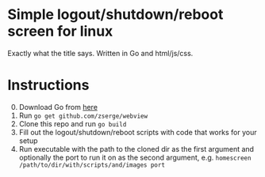 # Simple logout/shutdown/reboot screen for linux

Exactly what the title says. Written in Go and html/js/css.

# Instructions

0. Download Go from [here](https://golang.org/)
1. Run `go get github.com/zserge/webview`
2. Clone this repo and run `go build`
3. Fill out the logout/shutdown/reboot scripts with code that works for your setup
4. Run executable with the path to the cloned dir as the first argument and optionally the port to run it on as the second argument, e.g. `homescreen /path/to/dir/with/scripts/and/images port`
